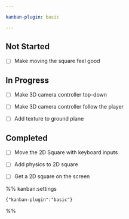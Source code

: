 ```yaml
---

kanban-plugin: basic

---
```


## Not Started

- [ ] Make moving the square feel good


## In Progress

- [ ] Make 3D camera controller top-down
- [ ] Make 3D camera controller follow the player
- [ ] Add texture to ground plane


## Completed

- [ ] Move the 2D Square with keyboard inputs
- [ ] Add physics to 2D square
- [ ] Get a 2D square on the screen




%% kanban:settings
```
{"kanban-plugin":"basic"}
```
%%